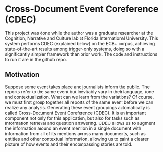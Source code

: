 # Cross-Document Event Coreference (CDEC)

This project was done while the author was a graduate researcher at the Cognition, Narrative and Culture
lab at Florida International University. This system performs CDEC (explained below) on the ECB+
corpus, achieving state-of-the-art results among trigger-only systems, doing so with a significantly
simpler framework than prior work. The code and instructions to run it are in the github repo.

## Motivation
Suppose some event takes place and journalists
inform the public. The reports refer to the same
event but inevitably vary in their language, tone
and contextualization. What can we learn from
the variations? Of course, we must first group together all reports of the same event before we can
realize any analysis. Generating these event groupings automatically is called Cross-Document Event Coreference (CDEC). It is an important component not only for this application, but also for tasks
such as information retrieval and question answering. CDEC allows us to augment the information
around an event mention in a single document with
information from all of its mentions across many
documents, such as entities and other contextual
information, allowing us to paint a clearer picture
of how events and their encompassing stories are
told.
